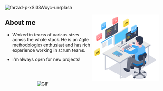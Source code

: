 <p align="center">
  
  ![farzad-p-xSl33Wxyc-unsplash](https://user-images.githubusercontent.com/110060055/236896389-bcf54096-7295-4000-a023-56fa5529c6d2.jpg)

</p>
<img align="right" width="220" src="https://github.com/acehood0126/acehood0126/blob/main/pics/coding2.gif" />

## About me

<img align="right" alt="GIF" src="https://github.com/
                                  0126/acehood0126/blob/main/pics/coding1.gif?raw=true" width="400" />

- Worked in teams of various sizes across the whole stack. He is an Agile methodologies enthusiast and has rich experience working in scrum teams.

- I'm always open for new projects!
